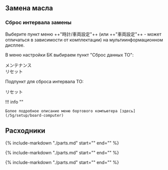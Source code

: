 ## Замена масла

### Сброс интервала замены

Выберите пункт меню ++"時計/車両設定"++ (или ++"車両設定"++ - может отличаться в зависимости от комплектации) на
мультиинформационном дисплее.

В меню настройки БК выбираем пункт "Сброс данных ТО":
<div class="bc-menu" style="margin: 0;">メンテナンス<br>リセット</div>

Подпункт для сброса интервала ТО:
<div class="bc-menu" style="margin: 0;">リセット</div>

!!! info ""

    Более подробное описание меню бортового компьютера [здесь](/5g/setup/board-computer)

## Расходники

{% include-markdown "./parts.md" start="<!--engine-oil-start-->" end="<!--engine-oil-end-->" %}

{% include-markdown "./parts.md" start="<!--air-filter-start-->" end="<!--air-filter-end-->" %}

{% include-markdown "./parts.md" start="<!--antifreeze-start-->" end="<!--antifreeze-end-->" %}
